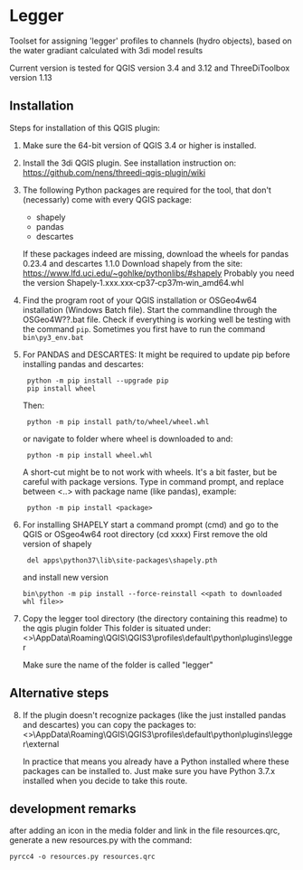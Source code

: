 # Legger

Toolset for assigning 'legger' profiles to channels (hydro objects), based on
the water gradiant calculated with 3di model results


Current version is tested for QGIS version 3.4 and 3.12 and ThreeDiToolbox version 1.13

## Installation

Steps for installation of this QGIS plugin:

1. Make sure the 64-bit version of QGIS 3.4 or higher is installed.

2. Install the 3di QGIS plugin. See installation instruction on:
   https://github.com/nens/threedi-qgis-plugin/wiki

3. The following Python packages are required for the tool, that don't (necessarly) come with every QGIS package:
   - shapely
   - pandas
   - descartes
   
   If these packages indeed are missing, download the wheels for pandas 0.23.4 and descartes 1.1.0
   Download shapely from the site:
   https://www.lfd.uci.edu/~gohlke/pythonlibs/#shapely
   Probably you need the version Shapely‑1.xxx.xxx‑cp37‑cp37m‑win_amd64.whl

4. Find the program root of your QGIS installation or OSGeo4w64 installation (Windows Batch file). Start the commandline through the OSGeo4W??.bat file.
   Check if everything is working well be testing with the command `pip`. Sometimes you first have to run the command `bin\py3_env.bat`

5. For PANDAS and DESCARTES: It might be required to update pip before installing pandas and descartes: 
   ```
    python -m pip install --upgrade pip
    pip install wheel
   ```
   Then:
   ```
    python -m pip install path/to/wheel/wheel.whl
   ```
   or navigate to folder where wheel is downloaded to and:
   ```
    python -m pip install wheel.whl
   ```

   A short-cut might be to not work with wheels. It's a bit faster, but be careful with package versions.
   Type in command prompt, and replace between <..> with package name (like pandas), example:
   ```
    python -m pip install <package>
   ```
   
6. For installing SHAPELY start a command prompt (cmd) and go to the QGIS or OSgeo4w64 root directory (cd xxxx)
   First remove the old version of shapely
   ```
    del apps\python37\lib\site-packages\shapely.pth
   ```
   and install new version
   ```
   bin\python -m pip install --force-reinstall <<path to downloaded whl file>>
   ```

7. Copy the legger tool directory (the directory containing this readme) to the qgis plugin folder
   This folder is situated under:
   <<user directory>>\AppData\Roaming\QGIS\QGIS3\profiles\default\python\plugins\legger
   
   Make sure the name of the folder is called "legger"
   
 ## Alternative steps
   
8. If the plugin doesn't recognize packages (like the just installed pandas and descartes) you can copy the packages to:
   <<user directory>>\AppData\Roaming\QGIS\QGIS3\profiles\default\python\plugins\legger\external
   
   In practice that means you already have a Python installed where these packages can be installed to. Just make sure you have Python 3.7.x installed when you decide to take this route.

## development remarks

after adding an icon in the media folder and link in the file resources.qrc, generate a new resources.py with the command:
```
pyrcc4 -o resources.py resources.qrc
```
